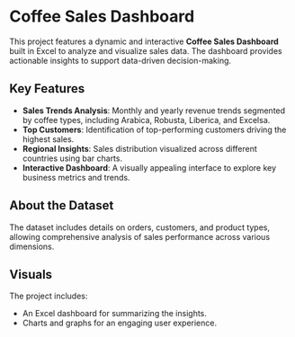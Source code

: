 # Coffee Sales Dashboard

This project features a dynamic and interactive **Coffee Sales Dashboard** built in Excel to analyze and visualize sales data. The dashboard provides actionable insights to support data-driven decision-making.

## Key Features

- **Sales Trends Analysis**: Monthly and yearly revenue trends segmented by coffee types, including Arabica, Robusta, Liberica, and Excelsa.
- **Top Customers**: Identification of top-performing customers driving the highest sales.
- **Regional Insights**: Sales distribution visualized across different countries using bar charts.
- **Interactive Dashboard**: A visually appealing interface to explore key business metrics and trends.

## About the Dataset
The dataset includes details on orders, customers, and product types, allowing comprehensive analysis of sales performance across various dimensions.

## Visuals
The project includes:
- An Excel dashboard for summarizing the insights.
- Charts and graphs for an engaging user experience.
